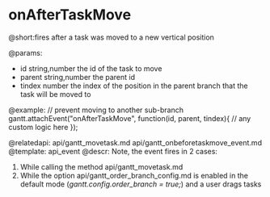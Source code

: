 onAfterTaskMove
=============
@short:fires after a task was moved to a new vertical position
	

@params: 
- id			string,number				the id of the task to move
- parent		string,number				the parent id
- tindex		number						the index of the position in the parent branch that the task will be moved to



@example:
// prevent moving to another sub-branch
gantt.attachEvent("onAfterTaskMove", function(id, parent, tindex){
	// any custom logic here
});


@relatedapi: 
	api/gantt_movetask.md
	api/gantt_onbeforetaskmove_event.md
@template:	api_event
@descr:
Note, the event fires in 2 cases:

1. While calling the method api/gantt_movetask.md 
2. While the option api/gantt_order_branch_config.md is enabled in the default mode (*gantt.config.order_branch = true;*) and a user drags tasks 

